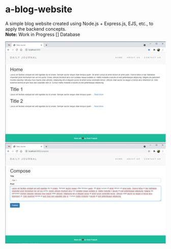 # a-blog-website
A simple blog website created using Node.js + Express.js, EJS, etc., to apply the backend concepts.  
**Note:** Work in Progress [] Database
  
  ![screenshot](/journal-home.png?raw=true)
  ![screenshot](/journal-compose.png?raw=true)
